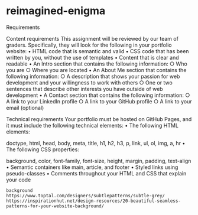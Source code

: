 # reimagined-enigma

Requirements

Content requirements
This assignment will be reviewed by our team of graders. Specifically, they will look for the following in your portfolio website:
	• HTML code that is semantic and valid
	• CSS code that has been written by you, without the use of templates
	• Content that is clear and readable
	• An Intro section that contains the following information:
		○ Who you are
		○ Where you are located
	• An About Me section that contains the following information:
		○ A description that shows your passion for web development and your willingness to work with others
		○ One or two sentences that describe other interests you have outside of web development
	• A Contact section that contains the following information:
		○ A link to your LinkedIn profile
		○ A link to your GitHub profile
		○ A link to your email (optional)

Technical requirements
Your portfolio must be hosted on GitHub Pages, and it must include the following technical elements:
	• The following HTML elements:

doctype, html, head, body, meta, title,
 h1, h2, h3, p, link, ul, ol, img, a, hr
	• The following CSS properties:

background, color, font-family, font-size,
 height, margin, padding, text-align
	• Semantic containers like main, article, and footer
	• Styled links using pseudo-classes
	• Comments throughout your HTML and CSS that explain your code


	background
	https://www.toptal.com/designers/subtlepatterns/subtle-grey/
	https://inspirationhut.net/design-resources/20-beautiful-seamless-patterns-for-your-website-background/

